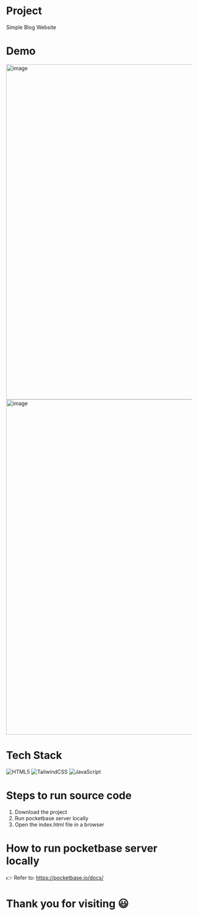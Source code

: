 # Project 
Simple Blog Website

# Demo
<img width="1917" height="908" alt="image" src="https://github.com/user-attachments/assets/ddeb4483-e6eb-47a8-8582-8261391cc16d" />
<img width="1919" height="908" alt="image" src="https://github.com/user-attachments/assets/8960e9fa-a96f-4022-b84a-1ed2d50d0f53" />

# Tech Stack
![HTML5](https://img.shields.io/badge/HTML5-E34F26?logo=html5&logoColor=white&style=for-the-badge)
![TailwindCSS](https://img.shields.io/badge/Tailwind_CSS-06B6D4?logo=tailwindcss&logoColor=white&style=for-the-badge)
![JavaScript](https://img.shields.io/badge/JavaScript-F7DF1E?logo=javascript&logoColor=black&style=for-the-badge)

# Steps to run source code
1. Download the project
2. Run pocketbase server locally
3. Open the index.html file in a browser

# How to run pocketbase server locally
:point_right: Refer to: https://pocketbase.io/docs/

# Thank you for visiting :smiley:
